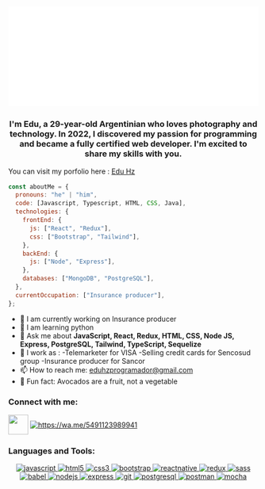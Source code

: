 <img src="https://github.com/BryanCPineda/BryanCPineda/blob/main/svg.svg" alt="hello world"/>

<h3 align="center">I'm Edu, a 29-year-old Argentinian who loves photography and technology. In 2022, I discovered my passion for programming and became a fully certified web developer. I'm excited to share my skills with you.</h3>

You can visit my porfolio here : [Edu Hz](https://porfolio-jet.vercel.app/)

```javascript
const aboutMe = {
  pronouns: "he" | "him",
  code: [Javascript, Typescript, HTML, CSS, Java],
  technologies: {
    frontEnd: {
      js: ["React", "Redux"],
      css: ["Bootstrap", "Tailwind"],
    },
    backEnd: {
      js: ["Node", "Express"],
    },
    databases: ["MongoDB", "PostgreSQL"],
  },
  currentOccupation: ["Insurance producer"],
};
```

- 🔭 I am currently working on Insurance producer
- 🌱 I am learning python
- 💬 Ask me about **JavaScript, React, Redux, HTML, CSS, Node JS, Express, PostgreSQL, Tailwind, TypeScript, Sequelize**
- 📄 I work as : 
     -Telemarketer for VISA
     -Selling credit cards for Sencosud group
     -Insurance producer for Sancor
- 📫 How to reach me: eduhzprogramador@gmail.com
- 🥑 Fun fact: Avocados are a fruit, not a vegetable

<h3 align="left">Connect with me:</h3>
<p align="left">
<a href="https://www.linkedin.com/in/edu-hz/" target="_blank"><img align="center" src="https://img.icons8.com/fluency/96/null/linkedin-circled.png" height="40" width="40" /></a>
<a href="https://wa.me/541123989941" target="_blank"><img align="center" src="https://img.icons8.com/office/80/null/whatsapp--v1.png" alt="https://wa.me/5491123989941" height="40" width="40" /></a>

<h3 align="left">Languages and Tools:</h3>
<p align="center">  <a href="https://developer.mozilla.org/en-US/docs/Web/JavaScript" target="_blank"> <img src="https://upload.wikimedia.org/wikipedia/commons/thumb/9/99/Unofficial_JavaScript_logo_2.svg/1024px-Unofficial_JavaScript_logo_2.svg.png" alt="javascript" width="40" height="40"/> </a> 
<a href="https://www.w3.org/html/" target="_blank"> <img src="https://upload.wikimedia.org/wikipedia/commons/thumb/3/38/HTML5_Badge.svg/600px-HTML5_Badge.svg.png" alt="html5" width="40" height="40"/> </a>
<a href="https://www.w3schools.com/css/" target="_blank"> <img src="https://cdn4.iconfinder.com/data/icons/social-media-logos-6/512/121-css3-512.png" alt="css3" width="40" height="40"/> </a> 
<a href="https://getbootstrap.com" target="_blank"> <img src="https://upload.wikimedia.org/wikipedia/commons/thumb/b/b2/Bootstrap_logo.svg/1024px-Bootstrap_logo.svg.png" alt="bootstrap" width="40" height="40"/> </a> 
<a href="https://reactnative.dev/" target="_blank"> <img src="https://reactnative.dev/img/header_logo.svg" alt="reactnative" width="40" height="40"/> </a> 
<a href="https://redux.js.org" target="_blank"> <img src="https://seeklogo.com/images/R/redux-logo-9CA6836C12-seeklogo.com.png" alt="redux" width="40" height="40"/> </a> <a href="https://sass-lang.com" target="_blank"> <img src="https://upload.wikimedia.org/wikipedia/commons/thumb/9/96/Sass_Logo_Color.svg/1280px-Sass_Logo_Color.svg.png" alt="sass" width="40" height="40"/> </a>
<a href="https://babeljs.io/" target="_blank"> <img src="https://www.vectorlogo.zone/logos/babeljs/babeljs-icon.svg" alt="babel" width="40" height="40"/> </a>
<a href="https://nodejs.org" target="_blank"> <img src="https://cdn.pixabay.com/photo/2015/04/23/17/41/node-js-736399_960_720.png" alt="nodejs" height="40"/> </a>
<a href="https://expressjs.com" target="_blank"> <img src="https://vegibit.com/wp-content/uploads/2018/05/expressjs.png"alt="express" height="40"/> </a> 
<a href="https://git-scm.com/" target="_blank"> <img src="https://www.vectorlogo.zone/logos/git-scm/git-scm-icon.svg" alt="git" width="40" height="40"/> </a> 
<a href="https://www.postgresql.org" target="_blank"> <img src="https://upload.wikimedia.org/wikipedia/commons/thumb/2/29/Postgresql_elephant.svg/1200px-Postgresql_elephant.svg.png" alt="postgresql" width="40" height="40"/> </a> 
<a href="https://postman.com" target="_blank"> <img src="https://www.vectorlogo.zone/logos/getpostman/getpostman-icon.svg" alt="postman" width="40" height="40"/> </a> 
<a href="https://mochajs.org" target="_blank"> <img src="https://www.vectorlogo.zone/logos/mochajs/mochajs-icon.svg" alt="mocha" width="40" height="40"/> </a>
